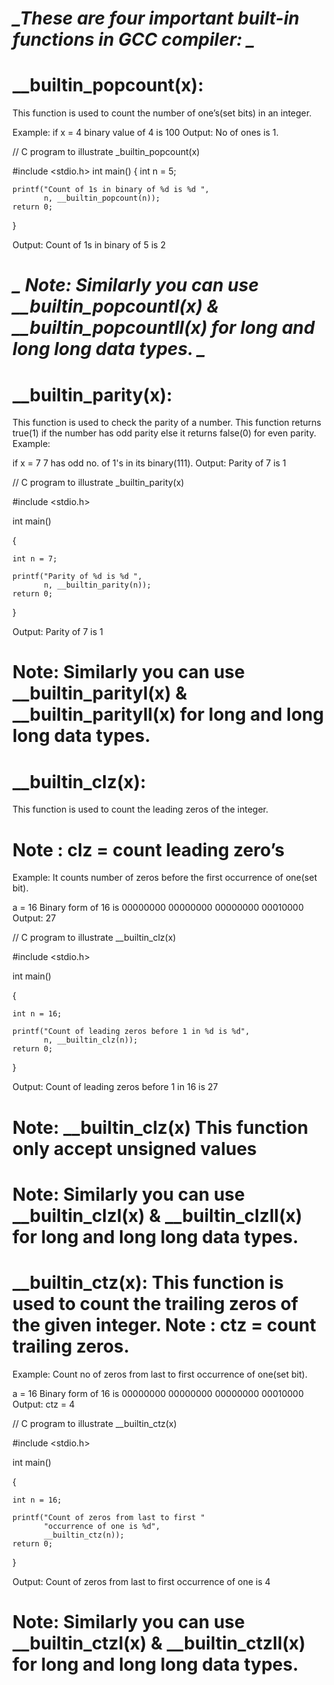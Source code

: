 
# *_These are four important built-in functions in GCC compiler: _*
 

# __builtin_popcount(x): 

This function is used to count the number of one’s(set bits) in an integer. 

Example: 
if x = 4
binary value of 4 is 100
Output: No of ones is 1.

// C program to illustrate _builtin_popcount(x)
 
#include <stdio.h>
int main()
{
    int n = 5;
    
    printf("Count of 1s in binary of %d is %d ",
           n, __builtin_popcount(n));
    return 0;
}
 
Output: 
Count of 1s in binary of 5 is 2
 

# *_ Note: Similarly you can use __builtin_popcountl(x) & __builtin_popcountll(x) for long and long long data types. _*

# __builtin_parity(x): 
 This function is used to check the parity of a number. This function returns true(1) if the number has odd parity else it returns false(0) for even parity. 
Example: 
 
if x = 7
7 has odd no. of 1's in its binary(111).
Output: Parity of 7 is 1 
 

// C program to illustrate _builtin_parity(x)
 
#include <stdio.h>

int main()

{

    int n = 7;
     
    printf("Parity of %d is %d ",
           n, __builtin_parity(n));
    return 0;
}
 
Output: 
Parity of 7 is 1
 

# Note: Similarly you can use __builtin_parityl(x) & __builtin_parityll(x) for long and long long data types.
# __builtin_clz(x):
This function is used to count the leading zeros of the integer. 
# Note : clz = count leading zero’s 
Example: It counts number of zeros before the first occurrence of one(set bit). 
 
a = 16
Binary form of 16 is 00000000 00000000 00000000 00010000
Output: 27
 
// C program to illustrate __builtin_clz(x)

#include <stdio.h>

int main()

{

    int n = 16;
     
    printf("Count of leading zeros before 1 in %d is %d",
           n, __builtin_clz(n));
    return 0;
    
}
 
Output: 
Count of leading zeros before 1 in 16 is 27
 

# Note: __builtin_clz(x) This function only accept unsigned values 
# Note: Similarly you can use __builtin_clzl(x) & __builtin_clzll(x) for long and long long data types.
# __builtin_ctz(x): This function is used to count the trailing zeros of the given integer. Note : ctz = count trailing zeros. 
Example: Count no of zeros from last to first occurrence of one(set bit). 
 
a = 16
Binary form of 16 is 00000000 00000000 00000000 00010000
Output: ctz = 4
 

// C program to illustrate __builtin_ctz(x)

#include <stdio.h>

int main()

{

    int n = 16;
     
    printf("Count of zeros from last to first "
           "occurrence of one is %d",
           __builtin_ctz(n));
    return 0;
    
}
 
Output: 
Count of zeros from last to first occurrence of one is 4
 

# Note: Similarly you can use __builtin_ctzl(x) & __builtin_ctzll(x) for long and long long data types.
